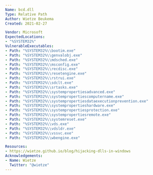 ```yaml
---
Name: bcd.dll
Type: Relative Path
Author: Wietze Beukema
Created: 2021-02-27

Vendor: Microsoft
ExpectedLocations:
- "%SYSTEM32%"
VulnerableExecutables:
- Path: "%SYSTEM32%\\bootim.exe"
- Path: "%SYSTEM32%\\genvalobj.exe"
- Path: "%SYSTEM32%\\mdsched.exe"
- Path: "%SYSTEM32%\\msconfig.exe"
- Path: "%SYSTEM32%\\recdisc.exe"
- Path: "%SYSTEM32%\\resetengine.exe"
- Path: "%SYSTEM32%\\rstrui.exe"
- Path: "%SYSTEM32%\\sdclt.exe"
- Path: "%SYSTEM32%\\srtasks.exe"
- Path: "%SYSTEM32%\\systempropertiesadvanced.exe"
- Path: "%SYSTEM32%\\systempropertiescomputername.exe"
- Path: "%SYSTEM32%\\systempropertiesdataexecutionprevention.exe"
- Path: "%SYSTEM32%\\systempropertieshardware.exe"
- Path: "%SYSTEM32%\\systempropertiesprotection.exe"
- Path: "%SYSTEM32%\\systempropertiesremote.exe"
- Path: "%SYSTEM32%\\systemreset.exe"
- Path: "%SYSTEM32%\\vds.exe"
- Path: "%SYSTEM32%\\vdsldr.exe"
- Path: "%SYSTEM32%\\vssvc.exe"
- Path: "%SYSTEM32%\\wbengine.exe"

Resources:
- https://wietze.github.io/blog/hijacking-dlls-in-windows
Acknowledgements:
- Name: Wietze
  Twitter: "@wietze"
---
```

